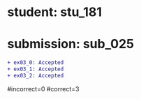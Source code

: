 # student: stu_181
# submission: sub_025

```diff
+ ex03_0: Accepted
+ ex03_1: Accepted
+ ex03_2: Accepted
```
#incorrect=0
#correct=3
